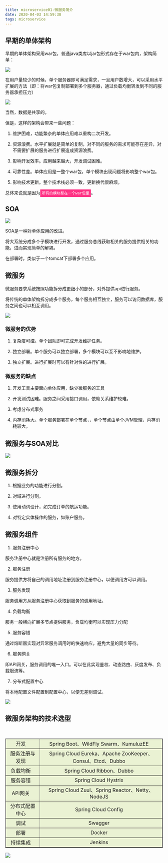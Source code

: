 ```yaml
---
title: microservice01-微服务简介
date: 2020-04-03 14:59:38
tags: microservice
---
```


## 早期的单体架构

早期的单体架构采用war包，普通java类库以jar包形式存在于war包内，架构简单：

<img src='microservice01-introduction\97f09461-5de2-4787-84eb-44b96339c9e7.jpg'>

在用户量较少的时候，单个服务器即可满足需求，一旦用户数增大，可以采用水平扩展的方法（即：将war包复制部署到多个服务器，通过负载均衡转发到不同的服务器承担压力）

<img src='microservice01-introduction\f41696a6-e1d3-4580-9002-ccda7111e547.jpg'>

当然，数据是共享的。

但是，这样的架构会带来一些问题：

1. 维护困难，功能繁杂的单体应用难以重构二次开发。

2. 资源浪费。水平扩展就是简单的复制，对不同的服务的需求可能存在差异，对不需要扩展的服务进行扩展造成资源浪费。

3. 影响开发效率。应用越来越大，开发调试困难。

4. 可靠性差。单体应用是一整个war包，单个模块出现问题将影响整个war包。

5. 影响技术更新。整个技术栈必须一致，更新换代很麻烦。

总体来说就是因为<code style='background:#ff3385;color:white;padding:5px;'>所有的模块都在一个war包里</code>。

## SOA

<img src='microservice01-introduction\edcb4bc0-08e4-444c-b38e-c6a6c92371e4.jpg'>

SOA是一种对单体应用的改进。

将大系统分成多个子模块进行开发，通过服务总线获取相关的服务提供相关的功能，进而实现简单的解耦。

在部署时，类似于一个tomcat下部署多个应用。

## 微服务

微服务要求系统按照功能拆分成更细小的部分，对外提供api进行服务。

将传统的单体架构拆分成多个服务，每个服务相互独立，服务可以访问数据库，服务之间也可以相互调用。

<img src='microservice01-introduction\72f84ca2-771d-4afd-82ed-02eaabddfd08.jpg'>

### 微服务的优势

1. 复杂度可控。单个团队即可完成开发维护任务。

2. 独立部署。单个服务可以独立部署，多个模块可以互不影响地维护。

3. 独立扩展。进行扩展时可以有针对性的进行扩展。

### 微服务的缺点

1. 开发工具主要面向单体应用，缺少微服务的工具

2. 开发测试困难。服务之间采用接口调用，依赖关系维护较难。

3. 考虑分布式事务

4. 内存消耗大。单个服务部署在单个节点，，单个节点由单个JVM管理，内存消耗较大。

## 微服务与SOA对比

<img src='microservice01-introduction\af3cc9fa-177c-4b5a-aeed-0e57ecbfd15c.jpg'>

## 微服务拆分

1. 根据业务的功能进行分割。

2. 对域进行分割。

3. 使用动词设计，如完成订单的航运功能。

4. 对特定实体操作的服务，如账户服务。

## 微服务组件

1. 服务注册中心

服务注册中心就是注册所有服务的地方。

2. 服务注册

服务提供方将自己的调用地址注册到服务注册中心，以便调用方可以调用。

3. 服务发现

服务调用方从服务注册中心获取到服务的调用地址。

4. 负载均衡

服务一般横向扩展多节点提供服务，负载均衡可以实现压力分配

5. 服务容错

通过熔断器实现对异常服务调用时的快速响应，避免大量的同步等待。

6. 服务网关

即API网关，服务调用的唯一入口。可以在此实现鉴权、动态路由、灰度发布、负载限流等。

7. 分布式配置中心

将本地配置文件配置到配置中心，以便无差别调试。

<img src='microservice01-introduction\c28915a5-0177-457e-a728-9953c450638e.jpg'>

## 微服务架构的技术选型

<table cellpadding='8' border='1' style='background:#EAF2D3;text-align:center'>
<tr>
&nbsp;&nbsp;<td>
开发
&nbsp;&nbsp;</td>
&nbsp;&nbsp;<td>
Spring Boot、WildFly Swarm、KumuluzEE
&nbsp;&nbsp;</td>
</tr>
<tr>
&nbsp;&nbsp;<td>
服务注册与发现
&nbsp;&nbsp;</td>
&nbsp;&nbsp;<td>
Spring Cloud Eureka、Apache ZooKeeper、Consul、Etcd、Dubbo
&nbsp;&nbsp;</td>
</tr>
<tr>
&nbsp;&nbsp;<td>
负载均衡
&nbsp;&nbsp;</td>
&nbsp;&nbsp;<td>
Spring Cloud Ribbon、Dubbo
&nbsp;&nbsp;</td>
</tr>
<tr>
&nbsp;&nbsp;<td>
服务容错
&nbsp;&nbsp;</td>
&nbsp;&nbsp;<td>
Spring Cloud Hystrix
&nbsp;&nbsp;</td>
</tr>
<tr>
&nbsp;&nbsp;<td>
API网关
&nbsp;&nbsp;</td>
&nbsp;&nbsp;<td>
Spring Cloud Zuul、Spring Reactor、Netty、NodeJS
&nbsp;&nbsp;</td>
</tr>
<tr>
&nbsp;&nbsp;<td>
分布式配置中心
&nbsp;&nbsp;</td>
&nbsp;&nbsp;<td>
Spring Cloud Config
&nbsp;&nbsp;</td>
</tr>
<tr>
&nbsp;&nbsp;<td>
调试
&nbsp;&nbsp;</td>
&nbsp;&nbsp;<td>
Swagger
&nbsp;&nbsp;</td>
</tr>
<tr>
&nbsp;&nbsp;<td>
部署
&nbsp;&nbsp;</td>
&nbsp;&nbsp;<td>
Docker
&nbsp;&nbsp;</td>
</tr>
<tr>
&nbsp;&nbsp;<td>
持续集成
&nbsp;&nbsp;</td>
&nbsp;&nbsp;<td>
Jenkins
&nbsp;&nbsp;</td>
</tr>

</table>

<img src='microservice01-introduction\e72bbd8b-9c18-4374-911f-2cbfa73505c1.jpg'>


